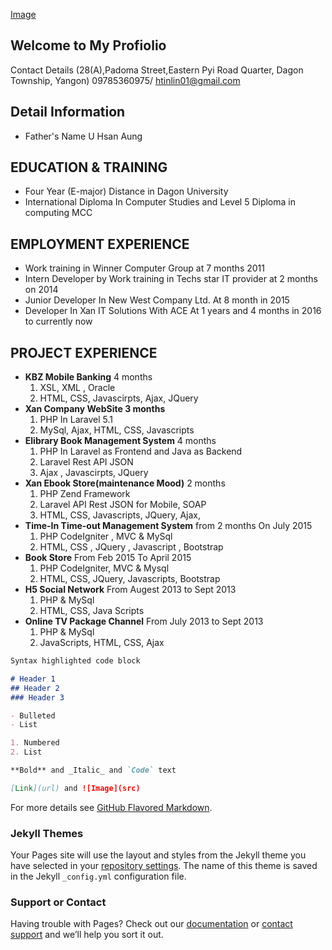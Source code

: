 [Image]('profile.jpg')

## Welcome to My Profiolio

Contact Details (28(A),Padoma Street,Eastern Pyi Road Quarter, Dagon Township, Yangon)
				09785360975/ htinlin01@gmail.com



## Detail Information
-	Father's Name  U Hsan Aung

## EDUCATION & TRAINING
-	Four Year (E-major) Distance in Dagon University
-	International Diploma In Computer Studies and Level 5 Diploma in computing MCC

## EMPLOYMENT EXPERIENCE
-	Work training in Winner Computer Group at 7 months 2011
-	Intern Developer by Work training in Techs star IT provider at 2 months on 2014
-	Junior Developer In New West Company Ltd. At 8 month in 2015
-	Developer In Xan IT Solutions With ACE At 1 years and 4 months in 2016 to currently now

## PROJECT EXPERIENCE
-	**KBZ Mobile Banking** 4 months
	1. XSL, XML , Oracle
	2. HTML, CSS, Javascirpts, Ajax, JQuery
-	**Xan Company WebSite 3 months**
	1. PHP In Laravel 5.1
	2. MySql, Ajax, HTML, CSS, Javascripts
-	**Elibrary Book Management System** 4 months
	1. PHP In Laravel as Frontend and Java as Backend
	2. Laravel Rest API JSON 
	2. Ajax , Javascirpts, JQuery
-	**Xan Ebook Store(maintenance Mood)** 2 months
	1. PHP Zend Framework 
	2. Laravel API Rest JSON for Mobile, SOAP
	3. HTML, CSS, Javascripts, JQuery, Ajax,  
-	**Time-In Time-out Management System** from 2 months On July 2015
	1. PHP CodeIgniter , MVC & MySql
	2. HTML, CSS , JQuery , Javascript , Bootstrap
-	**Book Store** 				From Feb 2015 To April 2015
	1. PHP CodeIgniter, MVC & Mysql
	2. HTML, CSS, JQuery, Javascripts, Bootstrap
-	**H5 Social Network** 		From Augest 2013 to Sept 2013
	1. PHP & MySql
	2. HTML, CSS, Java Scripts
-	**Online TV Package Channel**	From July 2013 to Sept 2013
	1. PHP & MySql
	2. JavaScripts, HTML, CSS, Ajax





```markdown
Syntax highlighted code block

# Header 1
## Header 2
### Header 3

- Bulleted
- List

1. Numbered
2. List

**Bold** and _Italic_ and `Code` text

[Link](url) and ![Image](src)
```

For more details see [GitHub Flavored Markdown](https://guides.github.com/features/mastering-markdown/).

### Jekyll Themes

Your Pages site will use the layout and styles from the Jekyll theme you have selected in your [repository settings](https://github.com/MgHtinLynn/HtinLynn/settings). The name of this theme is saved in the Jekyll `_config.yml` configuration file.

### Support or Contact

Having trouble with Pages? Check out our [documentation](https://help.github.com/categories/github-pages-basics/) or [contact support](https://github.com/contact) and we’ll help you sort it out.
